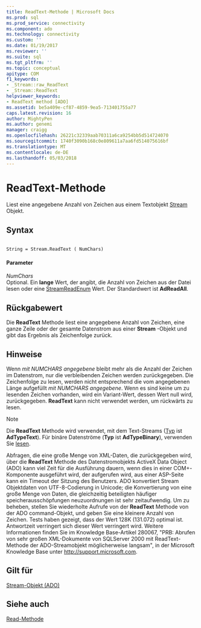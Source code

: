 ```yaml
---
title: ReadText-Methode | Microsoft Docs
ms.prod: sql
ms.prod_service: connectivity
ms.component: ado
ms.technology: connectivity
ms.custom: ''
ms.date: 01/19/2017
ms.reviewer: ''
ms.suite: sql
ms.tgt_pltfrm: ''
ms.topic: conceptual
apitype: COM
f1_keywords:
- _Stream::raw_ReadText
- _Stream::ReadText
helpviewer_keywords:
- ReadText method [ADO]
ms.assetid: be5a409e-cf87-4859-9ea5-713401755a77
caps.latest.revision: 16
author: MightyPen
ms.author: genemi
manager: craigg
ms.openlocfilehash: 26221c32339aab70311a6ca9254bb5d514724070
ms.sourcegitcommit: 1740f3090b168c0e809611a7aa6fd514075616bf
ms.translationtype: MT
ms.contentlocale: de-DE
ms.lasthandoff: 05/03/2018
---
```

# <a name="readtext-method"></a>ReadText-Methode
Liest eine angegebene Anzahl von Zeichen aus einem Textobjekt [Stream](../../../ado/reference/ado-api/stream-object-ado.md) Objekt.  
  
## <a name="syntax"></a>Syntax  
  
```  
  
String = Stream.ReadText ( NumChars)  
```  
  
#### <a name="parameters"></a>Parameter  
 *NumChars*  
 Optional. Ein **lange** Wert, der angibt, die Anzahl von Zeichen aus der Datei lesen oder eine [StreamReadEnum](../../../ado/reference/ado-api/streamreadenum.md) Wert. Der Standardwert ist **AdReadAll**.  
  
## <a name="return-value"></a>Rückgabewert  
 Die **ReadText** Methode liest eine angegebene Anzahl von Zeichen, eine ganze Zeile oder der gesamte Datenstrom aus einer **Stream** -Objekt und gibt das Ergebnis als Zeichenfolge zurück.  
  
## <a name="remarks"></a>Hinweise  
 Wenn *mit NUMCHARS angegebene* bleibt mehr als die Anzahl der Zeichen im Datenstrom, nur die verbleibenden Zeichen werden zurückgegeben. Die Zeichenfolge zu lesen, werden nicht entsprechend die vom angegebenen Länge aufgefüllt *mit NUMCHARS angegebene*. Wenn es sind keine um zu lesenden Zeichen vorhanden, wird ein Variant-Wert, dessen Wert null wird, zurückgegeben. **ReadText** kann nicht verwendet werden, um rückwärts zu lesen.  
  
> [!NOTE]
>  Die **ReadText** Methode wird verwendet, mit dem Text-Streams ([Typ](../../../ado/reference/ado-api/type-property-ado-stream.md) ist **AdTypeText**). Für binäre Datenströme (**Typ** ist **AdTypeBinary**), verwenden Sie [lesen](../../../ado/reference/ado-api/read-method.md).  
  
 Abfragen, die eine große Menge von XML-Daten, die zurückgegeben wird, über die **ReadText** Methode des Datenstromobjekts ActiveX Data Object (ADO) kann viel Zeit für die Ausführung dauern, wenn dies in einer COM+-Komponente ausgeführt wird, der aufgerufen wird, aus einer ASP-Seite kann ein Timeout der Sitzung des Benutzers. ADO konvertiert Stream Objektdaten von UTF-8-Codierung in Unicode; die Konvertierung von eine große Menge von Daten, die gleichzeitig beteiligten häufiger speicherausschöpfungen neuzuordnungen ist sehr zeitaufwendig. Um zu beheben, stellen Sie wiederholte Aufrufe von der **ReadText** Methode von der ADO command-Objekt, und geben Sie eine kleinere Anzahl von Zeichen. Tests haben gezeigt, dass der Wert 128K (131.072) optimal ist. Antwortzeit verringert sich dieser Wert verringert wird. Weitere Informationen finden Sie im Knowledge Base-Artikel 280067, "PRB: Abrufen von sehr großen XML-Dokumente von SQLServer 2000 mit ReadText-Methode der ADO-Streamobjekt möglicherweise langsam", in der Microsoft Knowledge Base unter http://support.microsoft.com.  
  
## <a name="applies-to"></a>Gilt für  
 [Stream-Objekt (ADO)](../../../ado/reference/ado-api/stream-object-ado.md)  
  
## <a name="see-also"></a>Siehe auch  
 [Read-Methode](../../../ado/reference/ado-api/read-method.md)
